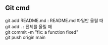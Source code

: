 ## Git cmd
git add README.md : README.md 파일만 올릴 때    
git add . : 전체를 올릴 때  
git commit -m "fix: a function fixed"   
git push origin main    

